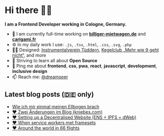 # Hi there 👋🏼

**I am a Frontend Developer working in Cologne, Germany.**

* 🏢 I am currently full-time working on **[billiger-mietwagen.de](https://www.billiger-mietwagen.de/)** and **[carigami.fr](https://www.carigami.fr/)**
* ⚙️ In my daily work I use: `.js`, `.tsx`, `.html`, `.css`, `.svg`, `.php`
* 💅🏼 Designed: [Instrumentalverein Tüddern](https://instrumentalverein-tueddern.de/), [Kegelclub „Mehr wie 9 geht nicht“](https://kegelclub-tüddern.de/), and more
* 🌱 Striving to learn all about **Open Source**
* 💬 Ping me about **frontend**, **css**, **pwa**, **react**, **javascript**, **development**, **inclusive design**
* 📫 Reach me: [@dreamseer](https://twitter.com/dreamseer)

## Latest blog posts (🇩🇪 only)

<!-- POST-LIST:START -->
- [Wie ich mir einmal meinen Ellbogen brach](https://marcgoertz.de/2021/wie-ich-mir-einmal-meinen-ellbogen-brach)
- [❤️ Zwei Änderungen im Blog (kniebes.com)](https://marcgoertz.de/2021/%e2%9d%a4%ef%b8%8f-zwei-aenderungen-im-blog-kniebes-com)
- [❤️ Setting up a Decentralised Website (ENS + IPFS = dWeb)](https://marcgoertz.de/2021/%e2%9d%a4%ef%b8%8f-setting-up-a-decentralised-website-ens-ipfs-dweb)
- [❤️ When service workers met framesets](https://marcgoertz.de/2021/%e2%9d%a4%ef%b8%8f-when-service-workers-met-framesets)
- [❤️ Around the world in 66 flights](https://marcgoertz.de/2021/%e2%9d%a4%ef%b8%8f-around-the-world-in-66-flights)
<!-- POST-LIST:END -->
